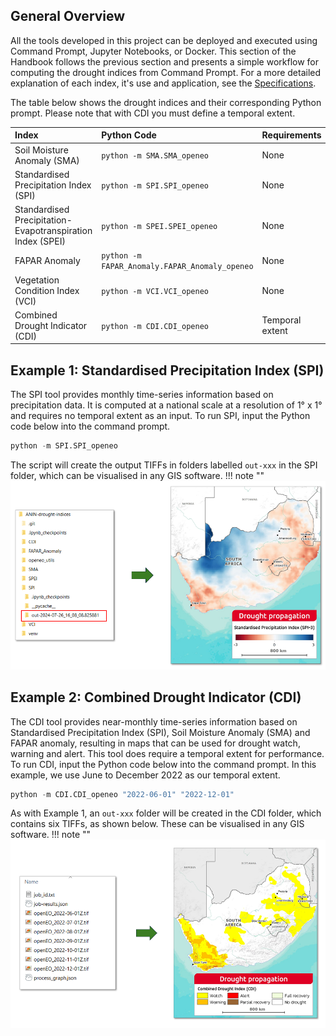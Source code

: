 ## General Overview
All the tools developed in this project can be deployed and executed using Command Prompt, Jupyter Notebooks, or Docker. This section of the Handbook follows the previous section and presents a simple workflow for computing the drought indices from Command Prompt. For a more detailed explanation of each index, it's use and application, see the [Specifications](theoretical_basis.md). 

The table below shows the drought indices and their corresponding Python prompt.  Please note that with CDI you must define a temporal extent.

| Index         | Python Code                                     | Requirements    | 
| :------------ | :---------------------------------------------- | :---------------|
| Soil Moisture Anomaly (SMA)           | `python -m SMA.SMA_openeo`                      | None            |
| Standardised Precipitation Index (SPI)          | `python -m SPI.SPI_openeo`                      | None            |
| Standardised Precipitation-Evapotranspiration Index (SPEI)         | `python -m SPEI.SPEI_openeo`                    | None            |
| FAPAR Anomaly | `python -m FAPAR_Anomaly.FAPAR_Anomaly_openeo`  | None            |
| Vegetation Condition Index (VCI)         | `python -m VCI.VCI_openeo`                      | None            |
| Combined Drought Indicator (CDI)         | `python -m CDI.CDI_openeo`                      | Temporal extent |

## Example 1: Standardised Precipitation Index (SPI)
The SPI tool provides monthly time-series information based on precipitation data. It is computed at a national scale at a resolution of 1° x 1° and requires no temporal extent as an input. To run SPI, input the Python code below into the command prompt.
``` py
python -m SPI.SPI_openeo
```
The script will create the output TIFFs in folders labelled `out-xxx` in the SPI folder, which can be visualised in any GIS software.
!!! note ""
    ![alt text](<assets/SPI_ Results_Map.PNG>)

## Example 2: Combined Drought Indicator (CDI)
The CDI tool provides near-monthly time-series information based on Standardised Precipitation Index (SPI), Soil Moisture Anomaly (SMA) and FAPAR anomaly, resulting in maps that can be used for drought watch, warning and alert. This tool does require a temporal extent for performance. To run CDI, input the Python code below into the command prompt. In this example, we use June to December 2022 as our temporal extent.
``` py
python -m CDI.CDI_openeo "2022-06-01" "2022-12-01"
```
As with Example 1, an `out-xxx` folder will be created in the CDI folder, which contains six TIFFs, as shown below. These can be visualised in any GIS software.
!!! note ""
    ![alt text](assets/CDI_Outputs.PNG)   

